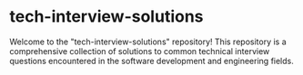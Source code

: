# tech-interview-solutions
Welcome to the "tech-interview-solutions" repository! This repository is a comprehensive collection of solutions to common technical interview questions encountered in the software development and engineering fields.
